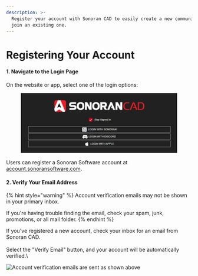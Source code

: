 ```yaml
---
description: >-
  Register your account with Sonoran CAD to easily create a new community, or
  join an existing one.
---
```


# Registering Your Account

#### 1. Navigate to the Login Page

On the website or app, select one of the login options:

<figure><img src="../../.gitbook/assets/image (4) (1) (2).png" alt=""><figcaption></figcaption></figure>

Users can register a Sonoran Software account at [account.sonoransoftware.com](https://account.sonoransoftware.com/).

#### 2. Verify Your Email Address

{% hint style="warning" %}
Account verification emails may not be shown in your primary inbox.

If you're having trouble finding the email, check your spam, junk, promotions, or all mail folder.
{% endhint %}

If you've registered a new account, check your inbox for an email from Sonoran CAD.\
\
Select the "Verify Email" button, and your account will be automatically verified.\


![Account verification emails are sent as shown above](../../.gitbook/assets/email.PNG)
